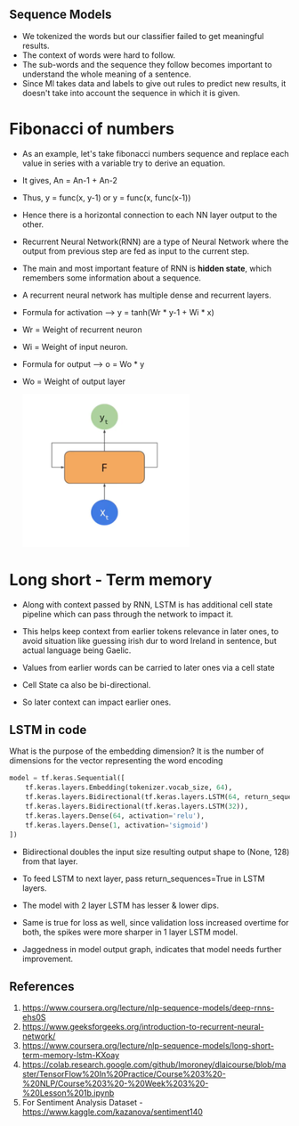 ## Sequence Models

- We tokenized the words but our classifier failed to get meaningful results.
- The context of words were hard to follow.
- The sub-words and the sequence they follow becomes important to understand the whole meaning of a sentence.
- Since Ml takes data and labels to give out rules to predict new results, it doesn't take into account the sequence in
  which it is given.

# Fibonacci of numbers

- As an example, let's take fibonacci numbers sequence and replace each value in series with a variable try to derive an
  equation.
- It gives, An = An-1 + An-2
- Thus, y = func(x, y-1) or y = func(x, func(x-1))
- Hence there is a horizontal connection to each NN layer output to the other.

- Recurrent Neural Network(RNN) are a type of Neural Network where the output from previous step are fed as input to the
  current step.
- The main and most important feature of RNN is **hidden state**, which remembers some information about a sequence.
- A recurrent neural network has multiple dense and recurrent layers.
- Formula for activation --> y = tanh(Wr * y-1 + Wi * x)
- Wr = Weight of recurrent neuron
- Wi = Weight of input neuron.

- Formula for output --> o = Wo * y
- Wo = Weight of output layer

    <img src="images/Idea%20of%20RNN.png" width="300">

# Long short - Term memory

- Along with context passed by RNN, LSTM is has additional cell state pipeline which can pass through the network to
  impact it.
- This helps keep context from earlier tokens relevance in later ones, to avoid situation like guessing irish dur to
  word Ireland in sentence, but actual language being Gaelic.
- Values from earlier words can be carried to later ones via a cell state

- Cell State ca also be bi-directional.
- So later context can impact earlier ones.

## LSTM in code

What is the purpose of the embedding dimension? It is the number of dimensions for the vector representing the word
encoding

```python
model = tf.keras.Sequential([
    tf.keras.layers.Embedding(tokenizer.vocab_size, 64),
    tf.keras.layers.Bidirectional(tf.keras.layers.LSTM(64, return_sequences=True)),
    tf.keras.layers.Bidirectional(tf.keras.layers.LSTM(32)),
    tf.keras.layers.Dense(64, activation='relu'),
    tf.keras.layers.Dense(1, activation='sigmoid')
])
```

- Bidirectional doubles the input size resulting output shape to (None, 128) from that layer.
- To feed LSTM to next layer, pass return_sequences=True in LSTM layers.
- The model with 2 layer LSTM has lesser & lower dips.
- Same is true for loss as well, since validation loss increased overtime for both, the spikes were more sharper in 1
  layer LSTM model.

- Jaggedness in model output graph, indicates that model needs further improvement.

## References

1. https://www.coursera.org/lecture/nlp-sequence-models/deep-rnns-ehs0S
2. https://www.geeksforgeeks.org/introduction-to-recurrent-neural-network/
3. https://www.coursera.org/lecture/nlp-sequence-models/long-short-term-memory-lstm-KXoay
4. https://colab.research.google.com/github/lmoroney/dlaicourse/blob/master/TensorFlow%20In%20Practice/Course%203%20-%20NLP/Course%203%20-%20Week%203%20-%20Lesson%201b.ipynb
5. For Sentiment Analysis Dataset - https://www.kaggle.com/kazanova/sentiment140
